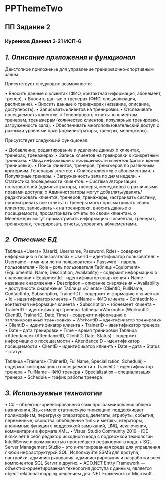 # PPThemeTwo
## ПП Задание 2
### Куренков Даниил 3-21 ИСП-6

## *1. Описание приложения и функционал*

Декстопное приложение для управление тренировочно-спортивным залом.

Присутствует следующие возможности:

•	Вносить данные о клиентах (ФИО, контактная информация, абонемент, тренер).
•	Вносить данные о тренерах (ФИО, специализация, расписание).
•	Вносить данные о тренажерах (название, описание, доступность).
•	Записывать клиентов на тренировки.
•	Отслеживать посещаемость клиентов.
•	Генерировать отчеты по клиентам, тренерам, тренажерам (количество клиентов, популярные тренировки, загруженность зала).
•	Обеспечивать многопользовательский доступ с разными уровнями прав (администраторы, тренеры, менеджеры).

Присутствует следующий функционал:

•	Добавление, редактирование и удаление данных о клиентах, тренерах, тренажерах.
•	Запись клиентов на тренировки к конкретным тренерам.
•	Ввод информации о посещаемости клиентов (дата и время тренировки).
•	Поиск клиентов, тренеров, тренажеров по различным критериям.
Генерация отчетов:
•	Список клиентов с абонементами.
•	Популярные тренеры.
•	Загруженность зала по дням недели.
•	Статистика посещаемости клиентов.
•	Система авторизации пользователей (администраторы, тренеры, менеджеры) с различными правами доступа:
o	Администраторы могут добавлять/удалять/редактировать клиентов, тренеров, тренажеры, настраивать систему, просматривать все отчеты.
o	Тренеры могут просматривать своих клиентов, записывать их на тренировки, вносить данные о посещаемости, просматривать отчеты по своим клиентам.
o	Менеджеры могут просматривать информацию о клиентах, тренерах, тренажерах, генерировать отчеты, управлять абонементами.


## *2. Описание БД*

Таблица «Users» (UserId, Username, Password, Role) - содержит информацию о пользователях
•	UserId – идентификатор пользователя
•	Username – имя или логин пользователя
•	Password – пароль пользователя
•	Role – роль пользователя
Таблица «Equipment» (EquipmentId, Name, Description, Availability) - содержит информацию о снаряжении
•	EquipmentId – идентификатор снаряжения
•	Name – название снаряжения
•	Description – описание снаряжения
•	Availability  – доступность снаряжения
Таблица «Clients» (ClientID, FullName, ContactInfo, Subscription, TrainerID) - содержит информацию о клиентах
•	Id – идентификатор клиента
•	FullName – ФИО клиента
•	ContactInfo – контактная информация клиента
•	Subscription – абонемент клиента
•	TrainerID – идентификатор тренера
Таблица «Workouts» (WorkoutID, ClientID, TrainerID, Date, Time) - содержит информацию о запланированных тренировках
•	WorkoutID – идентификатор тренировки
•	ClientID – идентификатор клиента
•	TrainerID – идентификатор тренера
•	Date – дата тренировки
•	Time – время тренировки 
Таблица «Attendance» (AttendanceID, ClientID, Date, Status) - содержит информацию о посещаемости
•	AttendanceID – идентификатор посещаемости 
•	ClientID – идентификатор клиента
•	Date – дата
•	Status – статус

Таблица «Trainers» (TrainerID, FullName, Specialization, Schedule) - содержит информацию о посещаемости
•	TrainerID – идентификатор тренера
•	FullName – ФИО тренера
•	Specialization – специализация тренера
•	Schedule – график работы тренера


## *3. Используемые технологии*

• C# – объектно-ориентированный язык программирования общего назначения. Язык имеет статическую типизацию, поддерживает полиморфизм, перегрузку операторов, делегаты, атрибуты, события, переменные, свойства, обобщённые типы и методы, итераторы, анонимные функции с поддержкой замыканий, LINQ, исключения, комментарии в формате XML. • Visual Studio Community 2019 – IDE включает в себя редактор исходного кода с поддержкой технологии IntelliSense и возможностью простейшего рефакторинга кода. • SQL Server Management Studio – это интегрированная среда для управления любой инфраструктурой SQL. Используйте SSMS для доступа, настройки, администрирования, администрирования и разработки всех компонентов SQL Server и других. • ADO.NET Entity Framework — объектно-ориентированная технология доступа к данным, является object-relational mapping решением для .NET Framework от Microsoft.
